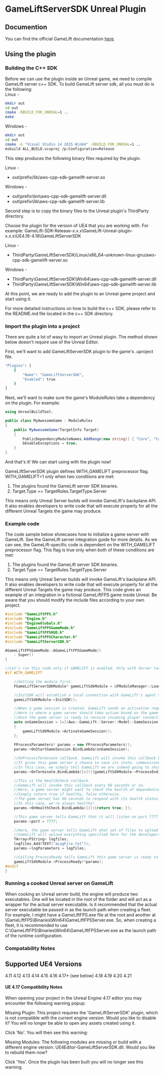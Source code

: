 # GameLiftServerSDK Unreal Plugin
## Documention
You can find the official GameLift documentation [here](https://aws.amazon.com/documentation/gamelift/).
## Using the plugin
### Building the C++ SDK
Before we can use the plugin inside an Unreal game, we need to compile GameLift server c++ SDK.
To build GameLift server sdk, all you must do is the following:  
Linux -
```sh
mkdir out
cd out
cmake -DBUILD_FOR_UNREAL=1 ..
make
```

Windows -
```sh
mkdir out
cd out
cmake -G "Visual Studio 14 2015 Win64" -DBUILD_FOR_UNREAL=1 ..
msbuild ALL_BUILD.vcxproj /p:Configuration=Release
```
This step produces the following binary files required by the plugin.  

Linux -  
* out/prefix/lib/aws-cpp-sdk-gamelift-server.so  

Windows -  
* out\prefix\bin\aws-cpp-sdk-gamelift-server.dll  
* out\prefix\lib\aws-cpp-sdk-gamelift-server.lib

Second step is to copy the binary files to the Unreal plugin's ThirdParty directory. 

Choose the plugin for the version of UE4 that you are working with.  For example: GameLift-SDK-Release-x.x.x\GameLift-Unreal-plugin-x.x.x\UE4.16-4.18\GameLiftServerSDK

Linux -  
* ThirdParty/GameLiftServerSDK/Linux/x86_64-unknown-linux-gnu/aws-cpp-sdk-gamelift-server.so  

Windows -  
* ThirdParty\GameLiftServerSDK\Win64\aws-cpp-sdk-gamelift-server.dll
* ThirdParty\GameLiftServerSDK\Win64\aws-cpp-sdk-gamelift-server.lib

At this point, we are ready to add the plugin to an Unreal game project and start using it.

For more detailed instructions on how to build the c++ SDK, please refer to the README.md file located in the c++ SDK directory.

### Import the plugin into a project
There are quite a lot of wasy to import an Unreal plugin. The method shown below doesn't require use of the Unreal Editor.

First, we'll want to add GameLiftServerSDK plugin to the game's .uproject file.
```sh
"Plugins": [
	{
		"Name": "GameLiftServerSDK",
		"Enabled": true
	}
]
```
Next, we'll want to make sure the game's ModuleRules take a dependency on the plugin.
For example:
```csharp
using UnrealBuildTool;

public class MyAwesomeGame : ModuleRules
{
	public MyAwesomeGame(TargetInfo Target)
	{
		PublicDependencyModuleNames.AddRange(new string[] { "Core", "CoreUObject", "Engine", "InputCore", "GameLiftServerSDK" });
        bEnableExceptions = true;
	}
}
```

And that's it! We can start using with the plugin now!


GameLiftServerSDK plugin defines WITH_GAMELIFT preprocessor flag.
WITH_GAMELIFT=1 only when two conditions are met:
1. The plugins found the GameLift server SDK binaries.
2. Target.Type == TargetRules.TargetType.Server  

This means only Unreal Server builds will invoke GameLift's backplane API. It also enables developers to write code that will execute properly for all the different Unreal Targets the game may produce.
 
### Example code
The code sample below showcases how to initialize a game server with GameLift. See the GameLift server integration guide for more details.
As we can see, the GameLift-specific code is dependent on the WITH_GAMELIFT preprocessor flag. This flag is true only when both of these conditions are met:
1. The plugins found the GameLift server SDK binaries.
2. Target.Type == TargetRules.TargetType.Server  

This means only Unreal Server builds will invoke GameLift's backplane API. It also enables developers to write code that will execute properly for all the different Unreal Targets the game may produce.
This code gives an example of an integration in a fictional GameLiftFPS game inside Unreal. Be aware that you should modify the include files according to your own project.

```cpp
#include "GameLiftFPS.h"
#include "Engine.h"
#include "EngineGlobals.h"
#include "GameLiftFPSGameMode.h"
#include "GameLiftFPSHUD.h"
#include "GameLiftFPSCharacter.h"
#include "GameLiftServerSDK.h"

AGameLiftFPSGameMode::AGameLiftFPSGameMode()
	: Super()
{

//Let's run this code only if GAMELIFT is enabled. Only with Server targets!
#if WITH_GAMELIFT

	//Getting the module first.
	FGameLiftServerSDKModule* gameLiftSdkModule = &FModuleManager::LoadModuleChecked<FGameLiftServerSDKModule>(FName("GameLiftServerSDK"));

	//InitSDK will establish a local connection with GameLift's agent to enable further communication.
	gameLiftSdkModule->InitSDK();

	//When a game session is created, GameLift sends an activation request to the game server and passes along the game session object containing game properties and other settings.
	//Here is where a game server should take action based on the game session object.
	//Once the game server is ready to receive incoming player connections, it should invoke GameLiftServerAPI.ActivateGameSession()
	auto onGameSession = [=](Aws::GameLift::Server::Model::GameSession gameSession)
	{
		gameLiftSdkModule->ActivateGameSession();
	};
	
	FProcessParameters* params = new FProcessParameters();
	params->OnStartGameSession.BindLambda(onGameSession);

	//OnProcessTerminate callback. GameLift will invoke this callback before shutting down an instance hosting this game server.
	//It gives this game server a chance to save its state, communicate with services, etc., before being shut down.
	//In this case, we simply tell GameLift we are indeed going to shutdown.
	params->OnTerminate.BindLambda([=](){gameLiftSdkModule->ProcessEnding();});

	//This is the HealthCheck callback.
	//GameLift will invoke this callback every 60 seconds or so.
	//Here, a game server might want to check the health of dependencies and such.
	//Simply return true if healthy, false otherwise.
	//The game server has 60 seconds to respond with its health status. GameLift will default to 'false' if the game server doesn't respond in time.
	//In this case, we're always healthy!
	params->OnHealthCheck.BindLambda([](){return true; });

	//This game server tells GameLift that it will listen on port 7777 for incoming player connections.
	params->port = 7777;

	//Here, the game server tells GameLift what set of files to upload when the game session ends.
	//GameLift will upload everything specified here for the developers to fetch later.
	TArray<FString> logfiles;
	logfiles.Add(TEXT("aLogFile.txt"));
	params->logParameters = logfiles;

	//Calling ProcessReady tells GameLift this game server is ready to receive incoming game sessions!
	gameLiftSdkModule->ProcessReady(*params);
#endif
}
```

### Running a cooked Unreal server on GameLift
When cooking an Unreal server build, the engine will produce two executables. One will be located in the root of the folder and will act as a wrapper for the actual server executable. Is it recommended that the actual server executable be passed in as the launch path when creating a fleet.
For example, I might have a GameLiftFPS.exe file at the root and another at \GameLiftFPS\Binaries\Win64\GameLiftFPSServer.exe. So, when creating a fleet, it is recommended to use C:\GameLiftFPS\Binaries\Win64\GameLiftFPSServer.exe as the launch path of the runtime configuration.

### Compatability Notes
Supported UE4 Versions
------
4.11
4.12
4.13
4.14
4.15
4.16
4.17* (see below)
4.18
4.19
4.20
4.21

#### UE 4.17 Compatibility Notes

When opening your project in the Unreal Engine 4.17 editor you may encounter the following warning popup:

Missing Plugin: This project requires the 'GameLiftServerSDK' plugin, which is not compatible with the current engine version.  Would you like to disable it?  You will no longer be able to open any assets created using it.

Click 'No'.  You will then see this warning:

Missing Modules: The following modules are missing or build with a different engine version: UE4Editor-GameLiftServerSDK.dll.  Would you like to rebuild them now?

Click 'Yes'.  Once the plugin has been built you will no longer see this warning.

